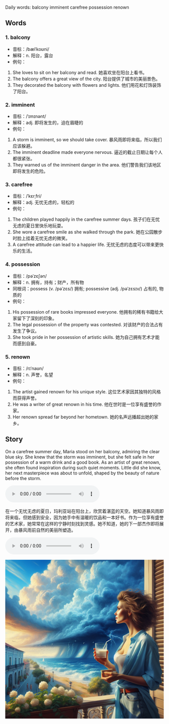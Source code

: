 Daily words: balcony imminent carefree possession renown

## Words
### 1. balcony
- 音标：/bælˈkoʊni/ <span style="cursor: pointer;" onclick="document.getElementById('audio-player-1').play()"><i class="fas fa-volume-up"></i></span>
<audio id="audio-player-1" src="audios/words/balcony.mp3" style="display:none;"></audio>
- 解释：n. 阳台，露台
- 例句：
1. She loves to sit on her balcony and read.
她喜欢坐在阳台上看书。
2. The balcony offers a great view of the city.
阳台提供了城市的美丽景色。
3. They decorated the balcony with flowers and lights.
他们用花和灯饰装饰了阳台。

### 2. imminent
- 音标：/ˈɪmɪnənt/ <span style="cursor: pointer;" onclick="document.getElementById('audio-player-2').play()"><i class="fas fa-volume-up"></i></span>
<audio id="audio-player-2" src="audios/words/imminent.mp3" style="display:none;"></audio>
- 解释：adj. 即将发生的，迫在眉睫的
- 例句：
1. A storm is imminent, so we should take cover.
暴风雨即将来临，所以我们应该躲避。
2. The imminent deadline made everyone nervous.
逼近的截止日期让每个人都很紧张。
3. They warned us of the imminent danger in the area.
他们警告我们该地区即将发生的危险。

### 3. carefree
- 音标：/ˈkɛrˌfri/ <span style="cursor: pointer;" onclick="document.getElementById('audio-player-3').play()"><i class="fas fa-volume-up"></i></span>
<audio id="audio-player-3" src="audios/words/carefree.mp3" style="display:none;"></audio>
- 解释：adj. 无忧无虑的，轻松的
- 例句：
1. The children played happily in the carefree summer days.
孩子们在无忧无虑的夏日里快乐地玩耍。
2. She wore a carefree smile as she walked through the park.
她在公园散步时脸上挂着无忧无虑的微笑。
3. A carefree attitude can lead to a happier life.
无忧无虑的态度可以带来更快乐的生活。

### 4. possession
- 音标：/pəˈzɛʃən/ <span style="cursor: pointer;" onclick="document.getElementById('audio-player-4').play()"><i class="fas fa-volume-up"></i></span>
<audio id="audio-player-4" src="audios/words/possession.mp3" style="display:none;"></audio>
- 解释：n. 拥有，持有；财产，所有物
- 同根词：possess (v. /pəˈzɛs/) 拥有; possessive (adj. /pəˈzɛsɪv/) 占有的, 物质的
- 例句：
1. His possession of rare books impressed everyone.
他拥有的稀有书籍给大家留下了深刻的印象。
2. The legal possession of the property was contested.
对该财产的合法占有发生了争议。
3. She took pride in her possession of artistic skills.
她为自己拥有艺术才能而感到自豪。

### 5. renown
- 音标：/rɪˈnaʊn/ <span style="cursor: pointer;" onclick="document.getElementById('audio-player-5').play()"><i class="fas fa-volume-up"></i></span>
<audio id="audio-player-5" src="audios/words/renown.mp3" style="display:none;"></audio>
- 解释：n. 声誉，名望
- 例句：
1. The artist gained renown for his unique style.
这位艺术家因其独特的风格而获得声誉。
2. He was a writer of great renown in his time.
他在世时是一位享有盛誉的作家。
3. Her renown spread far beyond her hometown.
她的名声远播超出她的家乡。

## Story
On a carefree summer day, Maria stood on her balcony, admiring the clear blue sky. She knew that the storm was imminent, but she felt safe in her possession of a warm drink and a good book. As an artist of great renown, she often found inspiration during such quiet moments. Little did she know, her next masterpiece was about to unfold, shaped by the beauty of nature before the storm.

<audio controls>
  <source src="https://files.dwong.top/story/2024-08-25-english.mp3" type="audio/mpeg">
  你的浏览器不支持音频元素。
</audio>
  

在一个无忧无虑的夏日，玛利亚站在阳台上，欣赏着湛蓝的天空。她知道暴风雨即将来临，但她感到安全，因为她手中有温暖的饮品和一本好书。作为一位享有盛誉的艺术家，她常常在这样的宁静时刻找到灵感。她不知道，她的下一部杰作即将展开，由暴风雨前自然的美丽所塑造。

<audio controls>
  <source src="https://files.dwong.top/story/2024-08-25-chinese.mp3" type="audio/mpeg">
  你的浏览器不支持音频元素。
</audio>
  

![story](./images/2024-08-25.png)


